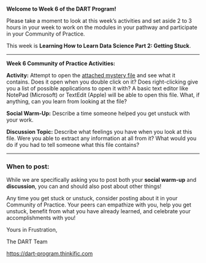 **Welcome to Week 6 of the DART Program!**

Please take a moment to look at this week’s activities and set aside 2 to 3 hours in your week to work on the modules in your pathway and participate in your Community of Practice. 

This week is **Learning How to Learn Data Science Part 2: Getting Stuck**.

---

**Week 6 Community of Practice Activities:**

**Activity:** 
Attempt to open the [attached mystery file](https://raw.githubusercontent.com/arcus/DART_Community_of_Practice/main/Prompts/Week06/mystery_file) and see what it contains. Does it open when you double click on it? Does right-clicking give you a list of possible applications to open it with? A basic text editor like NotePad (Microsoft) or TextEdit (Apple) will be able to open this file. What, if anything, can you learn from looking at the file? 

**Social Warm-Up:** 
Describe a time someone helped you get unstuck with your work.

**Discussion Topic:** 
Describe what feelings you have when you look at this file. Were you able to extract any information at all from it? What would you do if you had to tell someone what this file contains?


---

### **When to post:**

While we are specifically asking you to post both your **social warm-up** and **discussion**, you can and should also post about other things!

Any time you get stuck or unstuck, consider posting about it in your Community of Practice. Your peers can empathize with you, help you get unstuck, benefit from what you have already learned, and celebrate your accomplishments with you!

 Yours in Frustration, 

The DART Team

https://dart-program.thinkific.com
